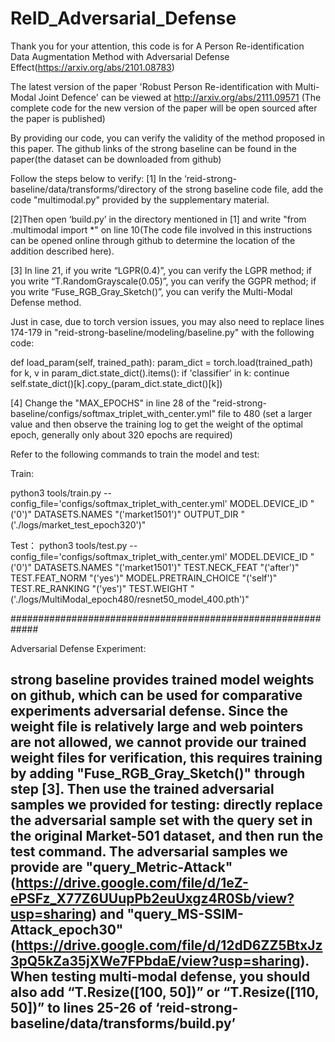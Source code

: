 # ReID_Adversarial_Defense
Thank you for your attention, this code is for  A Person Re-identification Data Augmentation Method with Adversarial Defense Effect(https://arxiv.org/abs/2101.08783)

The latest version of the paper 'Robust Person Re-identification with Multi-Modal Joint Defence' can be viewed at http://arxiv.org/abs/2111.09571 (The complete code for the new version of the paper will be open sourced after the paper is published)

By providing our code, you can verify the validity of the method proposed in this paper. The github links of the strong baseline can be found in the paper(the dataset can be downloaded from github)

Follow the steps below to verify:
[1] In the ‘reid-strong-baseline/data/transforms/’directory of the strong baseline code file, add the code "multimodal.py" provided by the supplementary material.

[2]Then open ‘build.py’ in the directory mentioned in [1] and write "from .multimodal import *" on line 10(The code file involved in this instructions can be opened online through github to determine the location of the addition described here).

[3] In line 21, if you write “LGPR(0.4)”, you can verify the LGPR method; if you write “T.RandomGrayscale(0.05)”, you can verify the GGPR method; if you write “Fuse_RGB_Gray_Sketch()”, you can verify the Multi-Modal Defense method.



Just in case, due to torch version issues, you may also need to replace lines 174-179 in "reid-strong-baseline/modeling/baseline.py" with the following code:

  def load_param(self, trained_path):
        param_dict = torch.load(trained_path)
        for k, v in param_dict.state_dict().items():
            if 'classifier' in k:
                continue
            self.state_dict()[k].copy_(param_dict.state_dict()[k])



[4] Change the "MAX_EPOCHS" in line 28 of the "reid-strong-baseline/configs/softmax_triplet_with_center.yml" file to 480 (set a larger value and then observe the training log to get the weight of the optimal epoch, generally only about 320 epochs are required)



Refer to the following commands to train the model and test:

Train:

python3 tools/train.py --config_file='configs/softmax_triplet_with_center.yml'  MODEL.DEVICE_ID "('0')" DATASETS.NAMES "('market1501')" OUTPUT_DIR "('./logs/market_test_epoch320')"


Test：
python3 tools/test.py --config_file='configs/softmax_triplet_with_center.yml' MODEL.DEVICE_ID "('0')" DATASETS.NAMES "('market1501')" TEST.NECK_FEAT "('after')" TEST.FEAT_NORM "('yes')" MODEL.PRETRAIN_CHOICE "('self')" TEST.RE_RANKING "('yes')" TEST.WEIGHT "('./logs/MultiModal_epoch480/resnet50_model_400.pth')"

#############################################################

Adversarial Defense Experiment:

strong baseline provides trained model weights on github, which can be used for comparative experiments adversarial defense. Since the weight file is relatively large and web pointers are not allowed, we cannot provide our trained weight files for verification, this requires training by adding "Fuse_RGB_Gray_Sketch()" through step [3]. Then use the trained adversarial samples we provided for testing: directly replace the adversarial sample set with the query set in the original Market-501 dataset, and then run the test command. The adversarial samples we provide are "query_Metric-Attack"(https://drive.google.com/file/d/1eZ-ePSFz_X77Z6UUupPb2euUxgz4R0Sb/view?usp=sharing) and "query_MS-SSIM-Attack_epoch30"(https://drive.google.com/file/d/12dD6ZZ5BtxJz3pQ5kZa35jXWe7FPbdaE/view?usp=sharing).
When testing multi-modal defense, you should also add “T.Resize([100, 50])” or “T.Resize([110, 50])” to lines 25-26 of ‘reid-strong-baseline/data/transforms/build.py’
-----------------------------------------------------------------------------------------------------------------------------------------------------

